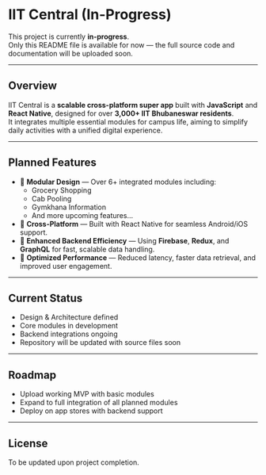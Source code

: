 # IIT Central (In-Progress)

This project is currently **in-progress**.  
Only this README file is available for now — the full source code and documentation will be uploaded soon.

---

## Overview

IIT Central is a **scalable cross-platform super app** built with **JavaScript** and **React Native**, designed for over **3,000+ IIT Bhubaneswar residents**.  
It integrates multiple essential modules for campus life, aiming to simplify daily activities with a unified digital experience.

---

## Planned Features

- 🔹 **Modular Design** — Over 6+ integrated modules including:
  - Grocery Shopping
  - Cab Pooling
  - Gymkhana Information
  - And more upcoming features...
- 🔹 **Cross-Platform** — Built with React Native for seamless Android/iOS support.
- 🔹 **Enhanced Backend Efficiency** — Using **Firebase**, **Redux**, and **GraphQL** for fast, scalable data handling.
- 🔹 **Optimized Performance** — Reduced latency, faster data retrieval, and improved user engagement.

---

## Current Status

-  Design & Architecture defined  
-  Core modules in development  
-  Backend integrations ongoing  
-  Repository will be updated with source files soon

---

## Roadmap

- Upload working MVP with basic modules
- Expand to full integration of all planned modules
- Deploy on app stores with backend support

---

## License

To be updated upon project completion.
